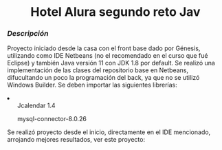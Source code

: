 <h1 align="center"> Hotel Alura segundo reto Jav</h1>
<h3><em>Descripción</em></h3>
<p>Proyecto iniciado desde la casa con el front base dado por Génesis, utilizando como IDE Netbeans (no el recomendado en el curso que fué Eclipse) y también Java versión 11 con JDK 1.8 por default.
Se realizó una implementación de las clases del repositorio base en Netbeans, difucultando un poco la programación del back, ya que no se utilizó Windows Builder.
Se deben importar las siguientes librerías:
  <li>
    <ul>Jcalendar 1.4</ul>
    <ul>mysql-connector-8.0.26</ul>   
    
  </li>
Se realizó proyecto desde el inicio, directamente en el IDE mencionado, arrojando mejores resultados, ver este proyecto: </p>



